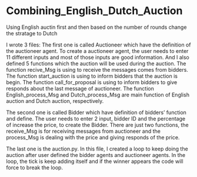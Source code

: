 # Combining_English_Dutch_Auction
Using English auctin first and then based on the number of rounds change the stratage to Dutch

I wrote 3 files:
The first one is called Auctioneer which have the definition of the auctioneer agent. 
To create a auctioneer agent, the user needs to enter 11 different inputs and most of those inputs are good information. 
And I also defined 5 functions which the auction will be used during the auction. 
The function recive_Msg is using to receive the messages comes from bidders. 
The function start_auction is using to inform bidders that the auction is begin. 
The function call_for_proposal is using to inform bidders to give responds about the last message of auctioneer. 
The function English_process_Msg and Dutch_process_Msg are main function of English auction and Dutch auction, respectively.

The second one is called Bidder which have definition of bidders’ function and define. 
The user needs to enter 2 input, bidder ID and the percentage of increase the price, to create the Bidder. 
There are just two functions, the receive_Msg is for receiving messages from auctioneer and the process_Msg is dealing with the price and giving responds of the price.

The last one is the auction.py. 
In this file, I created a loop to keep doing the auction after user defined the bidder agents and auctioneer agents. 
In the loop, the tick is keep adding itself and if the winner appears the code will force to break the loop.
